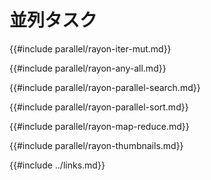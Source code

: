# 並列タスク

{{#include parallel/rayon-iter-mut.md}}

{{#include parallel/rayon-any-all.md}}

{{#include parallel/rayon-parallel-search.md}}

{{#include parallel/rayon-parallel-sort.md}}

{{#include parallel/rayon-map-reduce.md}}

{{#include parallel/rayon-thumbnails.md}}

{{#include ../links.md}}
